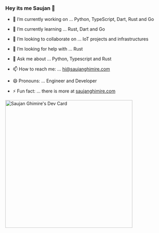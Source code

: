 ### Hey its me Saujan 👋

- 🔭 I’m currently working on ...
Python, TypeScript, Dart, Rust and Go

- 🌱 I’m currently learning ...
Rust, Dart and Go

- 👯 I’m looking to collaborate on ...
IoT projects and infrastructures

- 🤔 I’m looking for help with ...
Rust

- 💬 Ask me about ...
Python, Typescript and Rust

- 📫 How to reach me: ...
hi@saujanghimire.com

- 😄 Pronouns: ...
Engineer and Developer

- ⚡ Fun fact: ...
there is more at [saujanghimire.com](https://www.saujanghimire.com)

<a href="https://app.daily.dev/sookah"><img src="https://api.daily.dev/devcards/c870ee337d49465e9414dcf717829d34.png?r=u46" width="400" alt="Saujan Ghimire's Dev Card"/></a>
